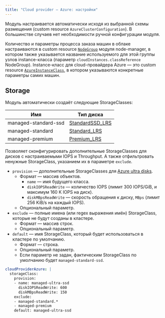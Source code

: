 ```yaml
---
title: "Сloud provider — Azure: настройки"
---
```


Модуль настраивается автоматически исходя из выбранной схемы размещения (custom resource `AzureClusterConfiguration`). В большинстве случаев нет необходимости ручной конфигурации модуля.

Количество и параметры процесса заказа машин в облаке настраиваются в custom resource [`NodeGroup`](../../modules/040-node-manager/cr.html#nodegroup) модуля node-manager, в котором также указывается название используемого для этой группы узлов instance-класса (параметр `cloudInstances.classReference` NodeGroup).  Instance-класс для cloud-провайдера Azure — это custom resource [`AzureInstanceClass`](cr.html#azureinstanceclass), в котором указываются конкретные параметры самих машин.

## Storage

Модуль автоматически создаёт следующие StorageClasses:

| Имя | Тип диска |
|---|---|
|managed-standard-ssd|[StandardSSD_LRS](https://docs.microsoft.com/en-us/azure/virtual-machines/disks-types#standard-ssd)|
|managed-standard|[Standard_LRS](https://docs.microsoft.com/en-us/azure/virtual-machines/disks-types#standard-hdd)|
|managed-premium|[Premium_LRS](https://docs.microsoft.com/en-us/azure/virtual-machines/disks-types#premium-ssd)|

Позволяет сконфигурировать дополнительные StorageClasses для дисков с настраиваемыми IOPS и Throughput. А также отфильтровать ненужные StorageClass, указанием их в параметре `exclude`.

* `provision` — дополнительные StorageClasses для [Azure ultra disks](https://docs.microsoft.com/en-us/azure/virtual-machines/disks-types#ultra-disk).
  * Формат — массив объектов.
    * `name` — имя будущего класса.
    * `diskIOPSReadWrite` — количество IOPS (лимит 300 IOPS/GiB, и максимум 160 K IOPS на диск).
    * `diskMBpsReadWrite` — скорость обращения к диску, `MBps` (лимит 256 KiB/s на каждый IOPS).
  * Опциональный параметр.
* `exclude` — полные имена (или regex выражения имён) StorageClass, которые не будут созданы в кластере.
  * Формат — массив строк.
  * Опциональный параметр.
* `default` — имя StorageClass, который будет использоваться в кластере по умолчанию.
  * Формат — строка.
  * Опциональный параметр.
  * Если параметр не задан, фактическим StorageClass по умолчанию будет `managed-standard-ssd`.

```yaml
cloudProviderAzure: |
  storageClass:
    provision:
    - name: managed-ultra-ssd
      diskIOPSReadWrite: 600
      diskMBpsReadWrite: 150
    exclude:
    - managed-standard.*
    - managed-premium
    default: managed-ultra-ssd
```
